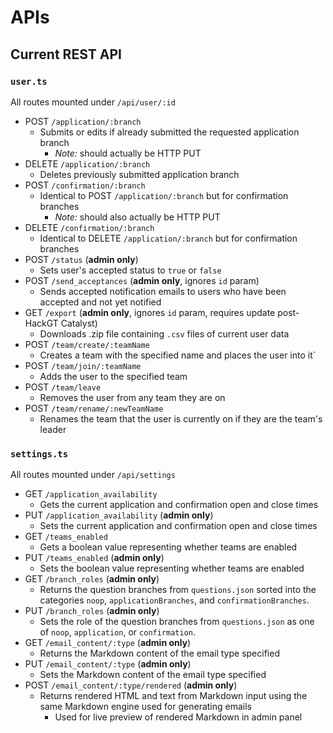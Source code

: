 # APIs

## Current REST API

### `user.ts`
All routes mounted under `/api/user/:id`

- POST `/application/:branch`
	- Submits or edits if already submitted the requested application branch
		- *Note:* should actually be HTTP PUT
- DELETE `/application/:branch`
	- Deletes previously submitted application branch
- POST `/confirmation/:branch`
	- Identical to POST `/application/:branch` but for confirmation branches
		- *Note:* should also actually be HTTP PUT
- DELETE `/confirmation/:branch`
	- Identical to DELETE `/application/:branch` but for confirmation branches
- POST `/status` (**admin only**)
	- Sets user's accepted status to `true` or `false`
- POST `/send_acceptances` (**admin only**, ignores `id` param)
	- Sends accepted notification emails to users who have been accepted and not yet notified
- GET `/export` (**admin only**, ignores `id` param, requires update post-HackGT Catalyst)
	- Downloads .zip file containing `.csv` files of current user data
- POST `/team/create/:teamName`
	- Creates a team with the specified name and places the user into it`
- POST `/team/join/:teamName`
	- Adds the user to the specified team
- POST `/team/leave`
	- Removes the user from any team they are on
- POST `/team/rename/:newTeamName`
	- Renames the team that the user is currently on if they are the team's leader

### `settings.ts`
All routes mounted under `/api/settings`

- GET `/application_availability`
	- Gets the current application and confirmation open and close times
- PUT `/application_availability` (**admin only**)
	- Sets the current application and confirmation open and close times
- GET `/teams_enabled`
	- Gets a boolean value representing whether teams are enabled
- PUT `/teams_enabled` (**admin only**)
	- Sets the boolean value representing whether teams are enabled
- GET `/branch_roles` (**admin only**)
	- Returns the question branches from `questions.json` sorted into the categories `noop`, `applicationBranches`, and `confirmationBranches`.
- PUT `/branch_roles` (**admin only**)
	- Sets the role of the question branches from `questions.json` as one of `noop`, `application`, or `confirmation`.
- GET `/email_content/:type` (**admin only**)
	- Returns the Markdown content of the email type specified
- PUT `/email_content/:type` (**admin only**)
	- Sets the Markdown content of the email type specified
- POST `/email_content/:type/rendered` (**admin only**)
	- Returns rendered HTML and text from Markdown input using the same Markdown engine used for generating emails
		- Used for live preview of rendered Markdown in admin panel
